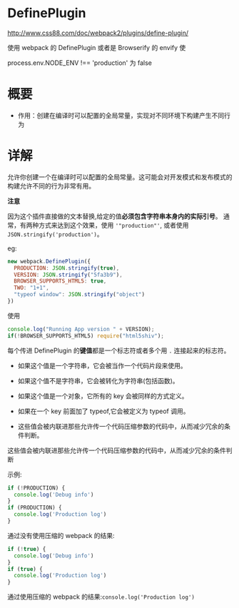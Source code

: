 
DefinePlugin
====

http://www.css88.com/doc/webpack2/plugins/define-plugin/


使用 webpack 的 DefinePlugin 或者是 Browserify 的 envify 使 

process.env.NODE_ENV !== 'production' 为 false

# 概要

- 作用：创建在编译时可以配置的全局常量，实现对不同环境下构建产生不同行为



# 详解

允许你创建一个在编译时可以配置的全局常量。这可能会对开发模式和发布模式的构建允许不同的行为非常有用。

**注意**

因为这个插件直接做的文本替换,给定的值**必须包含字符串本身内的实际引号**。
通常，有两种方式来达到这个效果，使用 `'"production"'`, 或者使用 `JSON.stringify('production')`。

eg: 

``` js
new webpack.DefinePlugin({
  PRODUCTION: JSON.stringify(true),
  VERSION: JSON.stringify("5fa3b9"),
  BROWSER_SUPPORTS_HTML5: true,
  TWO: "1+1",
  "typeof window": JSON.stringify("object")
})
```

使用

``` js
console.log("Running App version " + VERSION);
if(!BROWSER_SUPPORTS_HTML5) require("html5shiv");
```

每个传进 DefinePlugin 的**键值**都是一个标志符或者多个用 `.` 连接起来的标志符。

- 如果这个值是一个字符串，它会被当作一个代码片段来使用。

- 如果这个值不是字符串，它会被转化为字符串(包括函数)。

- 如果这个值是一个对象，它所有的 key 会被同样的方式定义。

- 如果在一个 key 前面加了 typeof,它会被定义为 typeof 调用。

- 这些值会被内联进那些允许传一个代码压缩参数的代码中，从而减少冗余的条件判断。

这些值会被内联进那些允许传一个代码压缩参数的代码中，从而减少冗余的条件判断

示例:

``` js
if (!PRODUCTION) {
  console.log('Debug info')
}
if (PRODUCTION) {
  console.log('Production log')
}
```

通过没有使用压缩的 webpack 的结果:

``` js
if (!true) {
  console.log('Debug info')
}
if (true) {
  console.log('Production log')
}
```

通过使用压缩的 webpack 的结果:`console.log('Production log')`
